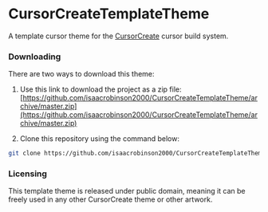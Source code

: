 # CursorCreateTemplateTheme
A template cursor theme for the [CursorCreate](https://github.com/isaacrobinson2000/CursorCreate) cursor build system.

### Downloading

There are two ways to download this theme:

1. Use this link to download the project as a zip file: [https://github.com/isaacrobinson2000/CursorCreateTemplateTheme/archive/master.zip](https://github.com/isaacrobinson2000/CursorCreateTemplateTheme/archive/master.zip)

2. Clone this repository using the command below:
```bash
git clone https://github.com/isaacrobinson2000/CursorCreateTemplateTheme.git
```

### Licensing

This template theme is released under public domain, meaning it can be freely used in any other CursorCreate theme or other artwork.
